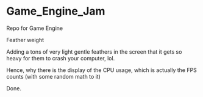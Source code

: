 # Game_Engine_Jam
Repo for Game Engine

Feather weight 

Adding a tons of very light gentle feathers in the screen that it gets so heavy for them to crash your computer, lol. 

Hence, why there is the display of the CPU usage, which is actually the FPS counts (with some random math to it)

Done. 
